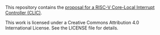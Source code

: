 This repository contains the [proposal for a RISC-V Core-Local
Interrupt Controller (CLIC)](clic.adoc).

This work is licensed under a Creative Commons Attribution 4.0 International
License. See the LICENSE file for details.
